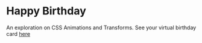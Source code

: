 # Happy Birthday

An exploration on CSS Animations and Transforms. See your virtual birthday card [here](https://happy-birthday-peach.vercel.app/)
